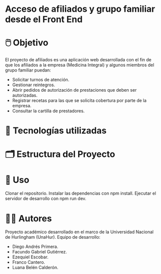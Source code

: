 # Acceso de afiliados y grupo familiar desde el Front End

# 🖱️ Objetivo
El proyecto de afiliados es una aplicación web desarrollada con el fin de que los afiliados a la empresa (Medicina Integral) y algunos miembros del grupo familiar puedan:

* Solicitar turnos de atención.
* Gestionar reintegros.
* Abrir pedidos de autorización de prestaciones que deben ser autorizadas.
* Registrar recetas para las que se solicita cobertura por parte de la empresa.
* Consultar la cartilla de prestadores.

# 💾 Tecnologías utilizadas


# 🗂️ Estructura del Proyecto

# 🚀 Uso
Clonar el repositorio.
Instalar las dependencias con npm install.
Ejecutar el servidor de desarrollo con npm run dev.

# 🧑‍💻 Autores
Proyecto académico desarrollado en el marco de la Universidad Nacional de Hurlingham (UnaHur). Equipo de desarrollo:

* Diego Andrés Primera.
* Facundo Gabriel Gutiérrez.
* Ezequiel Escobar.
* Franco Cantero.
* Luana Belén Calderón.
